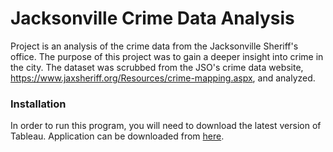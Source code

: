 # Jacksonville Crime Data Analysis

Project is an analysis of the crime data from the Jacksonville Sheriff's office. The purpose of this project was to gain a deeper insight into crime in the city. The dataset was scrubbed from the JSO's crime data website, <https://www.jaxsheriff.org/Resources/crime-mapping.aspx>, and analyzed.

### Installation

In order to run this program, you will need to download the latest version of Tableau. Application can be downloaded from <a href="https://public.tableau.com/en-us/s/">here</a>. 
